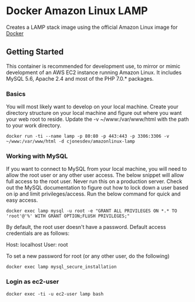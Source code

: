 # Docker Amazon Linux LAMP

Creates a LAMP stack image using the official Amazon Linux image for [Docker](http://docker.com)


## Getting Started

This container is recommended for development use, to mirror or mimic development of an AWS EC2 instance running Amazon Linux. It includes MySQL 5.6, Apache 2.4 and most of the PHP 7.0.* packages.


### Basics

You will most likely want to develop on your local machine. Create your directory structure on your local machine and figure out where you want your web root to reside. Update the -v ~/www:/var/www/html with the path to your work directory.

```
docker run -ti --name lamp -p 80:80 -p 443:443 -p 3306:3306 -v ~/www:/var/www/html -d cjonesdev/amazonlinux-lamp
```


### Working with MySQL

If you want to connect to MySQL from your local machine, you will need to allow the root user or any other user access. The below snippet will allow full access to the root user. Never run this on a production server. Check out the MySQL documentation to figure out how to lock down a user based on ip and limit privileges/access. Run the below command for quick  and easy access.

```
docker exec lamp mysql -u root -e "GRANT ALL PRIVILEGES ON *.* TO 'root'@'%' WITH GRANT OPTION;FLUSH PRIVILEGES;"
```

By default, the root user doesn't have a password. Default access credentials are as follows:

Host: localhost
User: root

To set a new password for root (or any other user, do the following)

```
docker exec lamp mysql_secure_installation
```

### Login as ec2-user

```
docker exec -ti -u ec2-user lamp bash
```
